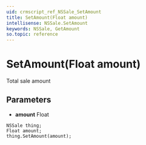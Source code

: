 ```yaml
---
uid: crmscript_ref_NSSale_SetAmount
title: SetAmount(Float amount)
intellisense: NSSale.SetAmount
keywords: NSSale, GetAmount
so.topic: reference
---
```


# SetAmount(Float amount)

Total sale amount

## Parameters

* **amount** Float

```crmscript
NSSale thing;
Float amount;
thing.SetAmount(amount);
```

